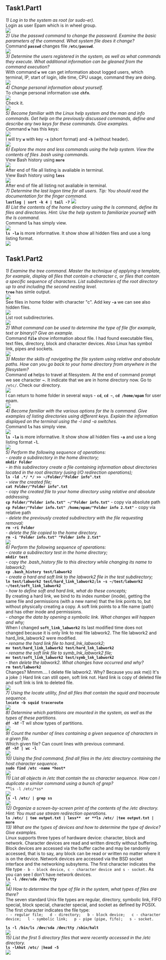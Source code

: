 ## Task1.Part1

*1) Log in to the system as root (or sudo-er).*  
Login as user Epam which is in wheel group.  
<img src="images/1.jpg">  
*2) Use the passwd command to change the password. Examine the basic parameters of the command. What system file does it change?*  
Command **`passwd`** changes file **`/etc/passwd`**.  
<img src="images/2.jpg">  
*3) Determine the users registered in the system, as well as  what commands they execute. What additional information can be gleaned from the command execution?*  
With command **`w`** we can get information about logged users, which terminal, IP, start of login, idle time, CPU usage, command they are doing.  
<img src="images/3.jpg">  
*4) Change personal information about yourself.*  
To change personal information use **`chfn`**.  
<img src="images/4.jpg">  
Check it.  
<img src="images/4.1.jpg">  
*5) Become familiar with the Linux help system and the man and info commands. Get help on the previously discussed commands, define and describe any two keys for these commands. Give examples.*  
Command **`w`** has this keys:  
<img src="images/5.jpg">  
I will try **`w`** with key **`-s`** (short format) and **`-h`** (without header).  
<img src="images/5.1.jpg">  
*6) Explore the more and less commands using the help system. View the contents of files .bash using commands.*  
View Bash history using **`more`**  
<img src="images/6.jpg">  
After end of file all listing is avaliable in terminal.  
View Bash history using **`less`**  
<img src="images/6.1.jpg">  
After end of file all listing not avaliable in terminal.  
*7) Determine the last logon time for all users.  Tip: You should read the documentation for the finger command.*  
**`lastlog | sort -k 4 | tail -7`**
<img src="images/7.jpg">  
*8) List the contents of the home directory using the ls command, define its files and directories. Hint: Use the help system to familiarize yourself with the ls command.*  
Command **`ls`** has simply view.  
<img src="images/8.jpg">  
**`ls -la`** is more informative. It show show all hidden files and  use a long listing format.  
<img src="images/8.1.jpg">  
## Task1.Part2
*1) Examine the  tree  command. Master the technique of applying a template, for example, display all files that contain a character  c, or files that contain a specific sequence of characters. List subdirectories of the root directory up to and including the second nesting level.*  
**`tree`** has simle output.  
<img src="images/9.jpg">  
See files in home folder with character "c". Add key **`-a`** we can see also hidden files.  
<img src="images/9.1.jpg">  
List root subdirectories.  
<img src="images/9.2.jpg">  
*2) What command can be used to determine the type of file (for example, text or binary)? Give an example.*  
Command **`file`** show information about file. I had found executable files, text files, directory, block and character devices. Also Linux has symbol link, pipes and sockets.  
<img src="images/10.jpg">  
*3) Master the skills of navigating the file system using relative and absolute paths. How can you go back to your home directory from anywhere in the filesystem?*  
Command **`cd`** helps to travel at filesystem. At the end of command prompt we see character ~. It indicate that we are in home directory now. Go to `/etc/`. Check our directory.  
<img src="images/11.jpg">  
I can return to home folder in several ways - **`cd`**, **`cd ~`**, **`cd /home/epam`** for user epam.  
<img src="images/11.1.jpg">  
*4) Become familiar with the various options for the ls command. Give examples of listing directories using different keys. Explain the information displayed on the terminal using the -l and -a switches.*  
Command **`ls`** has simply view.  
<img src="images/8.jpg">  
**`ls -la`** is more informative. It show show all hidden files **`-a`** and  use a long listing format **`-l`**.  
<img src="images/8.1.jpg">  
*5) Perform the following sequence of operations:*  
*- create a subdirectory in the home directory;*  
**`mkdir Folder`**  
*-  in this subdirectory create a file containing information about directories located in the root directory (using I/O redirection operations);*  
**`ls -ld .*/ */ >> ~/Folder/"Folder info".txt`**  
*- view the created file;*  
**`cat Folder/"Folder info".txt`**  
*-  copy the created file to your home directory using relative and absolute addressing.*  
**`cp Folder/"Folder info.txt" ~/"Folder info.txt"`** - copy via absolute path  
**`cp Folder/"Folder info.txt" /home/epam/"Folder info 2.txt"`** - copy via relative path  
*- delete the previously created subdirectory with the file requesting removal;*  
**`rm -ri Folder`**  
*- delete the file copied to the home directory.*  
**`rm -i "Folder info.txt" "Folder info 2.txt"`**  
<img src="images/12.jpg">  
*6) Perform the following sequence of operations:*   
*- create a subdirectory test in the home directory;*  
**`mkdir test`**  
*-  copy the  .bash_history  file to this directory while changing its name to labwork2;*  
**`cp .bash_history test/labwork2`**  
*- create a hard and soft link to the labwork2 file in the test subdirectory;*  
**`ln test/labwork2 test/hard_link_labwork2;ln -s ~/test/labwork2 ~/test/soft_link_labwork2`**  
*- how to define soft and hard link, what do these concepts;*  
By creating a hard link, we bind to its index number (inode), getting the same file and permissions (with a new name) that the link points to, but without physically creating a copy. A soft link points to a file name (path) and has other inode and permissions.  
*- change the data by opening a symbolic link. What changes will happen and why;*  
When I changed **`soft_link_labwork2`** its last modified time does not changed because it is only link to real file labwork2. The file labwork2 and hard_link_labwork2 were modified.  
*- rename the hard link file to hard_lnk_labwork2;*  
**`mv test/hard_link_labwork2 test/hard_lnk_labwork2`**  
*- rename the soft link file to symb_lnk_labwork2 file;*  
**`mv test/soft_link_labwork2 test/symb_lnk_labwork2`**  
*- then delete the labwork2. What changes have occurred and why?*  
**`rm test/labwork2`**  
Changes? Mmmm.... I delete file labwork2. Why? Because you ask me)) It's a joke :)  Hard link can still open, soft link not. Hard link is copy of deleted file and soft link is link to deleted file.  
 <img src="images/13.jpg">  
*7) Using the locate utility, find all files that contain the squid and traceroute sequence.*  
**`locate -b squid traceroute`**  
 <img src="images/14.jpg">  
*8) Determine which partitions are mounted in the system, as well as the types of these partitions.*  
**`df -hT`** -T wil show types of partitions.  
 <img src="images/15.jpg">  
*9) Count the number of lines containing a given sequence of characters in a given file.*  
Which given file? Can count lines with previous command.  
**`df -hT | wc -l`**  
 <img src="images/16.jpg">  
*10) Using the find command, find all files in the /etc directory containing the host character sequence.*  
**`sudo find /etc -name *host*`**  
<img src="images/17.jpg">  
*11) List all objects in /etc that contain the ss character sequence. How can I  duplicate a similar command using a bunch of grep?*  
**`ls -l /etc/*ss*`  
<img src="images/18.jpg">  
**`ls -l /etc/ | grep ss`**  
<img src="images/19.jpg">  
*12) Organize a screen-by-screen print of the contents of the /etc directory. Hint:  You must use stream redirection operations.*  
**`ls /etc/ | tee output.txt | less**  or **ls /etc/ |tee output.txt | more`**  
*13) What are the types of devices and how to determine the type of device? Give examples.*  
 Linux supports three types of hardware device: character, block and network. Character devices are read and written directly without buffering. Block devices are accessed via the buffer cache and may be randomly accessed, that is to say, any block can be read or written no matter where it is on the device. Network devices are accessed via the BSD socket interface and the networking subsytems. The first character indicates the file type `- b - block device, c - character device and s - socket.` As you can see I don't have network devices.  
 **`ls -l /dev/sda /dev/tty`**  
 <img src="images/21.jpg">  
*14) How to determine the type of file in the system, what types of files are there?*  
The seven standard Unix file types are regular, directory, symbolic link, FIFO special, block special, character special, and socket as defined by POSIX.  
The first character indicates the file type:  
`- - regular file;  
d - directory;  
b - block device;  
c - character device;  
l - symbolic link;  
p - pipe (pipe, fifo);  
s - socket.`  

**`ls -l /bin/ls /dev/sda /dev/tty /sbin/halt`**  
<img src="images/20.jpg">  
*15) List the first 5 directory files that were recently accessed in the /etc directory.*  
**`ls -lAhut /etc/ |head -5`**   
<img src="images/22.jpg">  